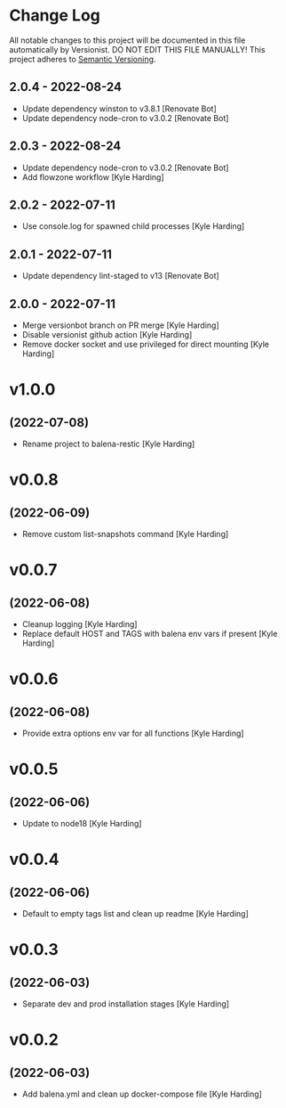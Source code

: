# Change Log

All notable changes to this project will be documented in this file
automatically by Versionist. DO NOT EDIT THIS FILE MANUALLY!
This project adheres to [Semantic Versioning](http://semver.org/).

## 2.0.4 - 2022-08-24

* Update dependency winston to v3.8.1 [Renovate Bot]
* Update dependency node-cron to v3.0.2 [Renovate Bot]

## 2.0.3 - 2022-08-24

* Update dependency node-cron to v3.0.2 [Renovate Bot]
* Add flowzone workflow [Kyle Harding]

## 2.0.2 - 2022-07-11

* Use console.log for spawned child processes [Kyle Harding]

## 2.0.1 - 2022-07-11

* Update dependency lint-staged to v13 [Renovate Bot]

## 2.0.0 - 2022-07-11

* Merge versionbot branch on PR merge [Kyle Harding]
* Disable versionist github action [Kyle Harding]
* Remove docker socket and use privileged for direct mounting [Kyle Harding]

# v1.0.0
## (2022-07-08)

* Rename project to balena-restic [Kyle Harding]

# v0.0.8
## (2022-06-09)

* Remove custom list-snapshots command [Kyle Harding]

# v0.0.7
## (2022-06-08)

* Cleanup logging [Kyle Harding]
* Replace default HOST and TAGS with balena env vars if present [Kyle Harding]

# v0.0.6
## (2022-06-08)

* Provide extra options env var for all functions [Kyle Harding]

# v0.0.5
## (2022-06-06)

* Update to node18 [Kyle Harding]

# v0.0.4
## (2022-06-06)

* Default to empty tags list and clean up readme [Kyle Harding]

# v0.0.3
## (2022-06-03)

* Separate dev and prod installation stages [Kyle Harding]

# v0.0.2
## (2022-06-03)

* Add balena.yml and clean up docker-compose file [Kyle Harding]

